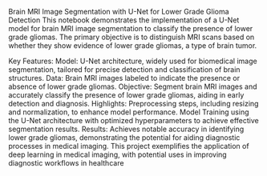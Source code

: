 Brain MRI Image Segmentation with U-Net for Lower Grade Glioma Detection
This notebook demonstrates the implementation of a U-Net model for brain MRI image segmentation to classify the presence of lower grade gliomas. The primary objective is to distinguish MRI scans based on whether they show evidence of lower grade gliomas, a type of brain tumor.

Key Features:
Model: U-Net architecture, widely used for biomedical image segmentation, tailored for precise detection and classification of brain structures.
Data: Brain MRI images labeled to indicate the presence or absence of lower grade gliomas.
Objective: Segment brain MRI images and accurately classify the presence of lower grade gliomas, aiding in early detection and diagnosis.
Highlights:
Preprocessing steps, including resizing and normalization, to enhance model performance.
Model Training using the U-Net architecture with optimized hyperparameters to achieve effective segmentation results.
Results: Achieves notable accuracy in identifying lower grade gliomas, demonstrating the potential for aiding diagnostic processes in medical imaging.
This project exemplifies the application of deep learning in medical imaging, with potential uses in improving diagnostic workflows in healthcare

